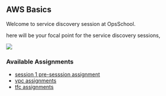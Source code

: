 ## AWS Basics

Welcome to service discovery session at OpsSchool. 

here will be your focal point for the service discovery sessions,

![](https://blog.dbsi-inc.com/hs-fs/hubfs/Bulletin%20Board.jpg?width=640&name=Bulletin%20Board.jpg)

### Available Assignments
- [session 1 pre-sesssion assignment](assignments/setup)
- [vpc assignments](assignments/vpc)
- [tfc assignments](assignments/tfc)
